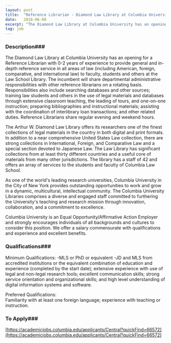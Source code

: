 ```yaml
---
layout: post
title:  "Reference Librarian - Diamond Law Library at Columbia University"
date:   2018-06-08
excerpt: "The Diamond Law Library at Columbia University has an opening for a Reference Librarian with 0-2 years of experience to provide general and in-depth reference service in all areas of law (including American, foreign, comparative, and international law) to faculty, students and others at the Law School Library. The incumbent..."
tag: job
---
```


### Description###

The Diamond Law Library at Columbia University has an opening for a Reference Librarian with 0-2 years of experience to provide general and in-depth reference service in all areas of law (including American, foreign, comparative, and international law) to faculty, students and others at the Law School Library. The incumbent will share departmental administrative responsibilities with other reference librarians on a rotating basis. Responsibilities also include searching databases and other sources; training law students and others in the use of legal materials and databases through extensive classroom teaching, the leading of tours, and one-on-one instruction; preparing bibliographies and instructional materials; assisting with the coordination of interlibrary loan transactions; and other related duties. Reference Librarians share regular evening and weekend hours. 

The Arthur W. Diamond Law Library offers its researchers one of the finest collections of legal materials in the country in both digital and print formats. In addition to a near comprehensive United States Law collection, there are strong collections in International, Foreign, and Comparative Law and a special section devoted to Japanese Law. The Law Library has significant collections from at least thirty different countries and a useful core of materials from many other jurisdictions. The library has a staff of 42 and offers an array of services to the students and faculty of Columbia Law School. 

As one of the world's leading research universities, Columbia University in the City of New York provides outstanding opportunities to work and grow in a dynamic, multicultural, intellectual community. The Columbia University Libraries comprises a diverse and engaged staff committed to furthering the University's teaching and research mission through innovation, collaboration, and a commitment to excellence. 

Columbia University is an Equal Opportunity/Affirmative Action Employer and strongly encourages individuals of all backgrounds and cultures to consider this position. We offer a salary commensurate with qualifications and experience and excellent benefits.  




### Qualifications###

Minimum Qualifications:
-MLS or PhD or equivalent 
-JD and MLS from accredited institutions or the equivalent combination of education and experience (completed by the start date); extensive experience with use of legal and non-legal research tools; excellent communication skills; strong service orientation and organizational skills; and high level understanding of digital information systems and software.  

Preferred Qualifications:	
Familiarity with at least one foreign language; experience with teaching or instruction.  








### To Apply###

[https://academicjobs.columbia.edu/applicants/Central?quickFind=66572](https://academicjobs.columbia.edu/applicants/Central?quickFind=66572)





